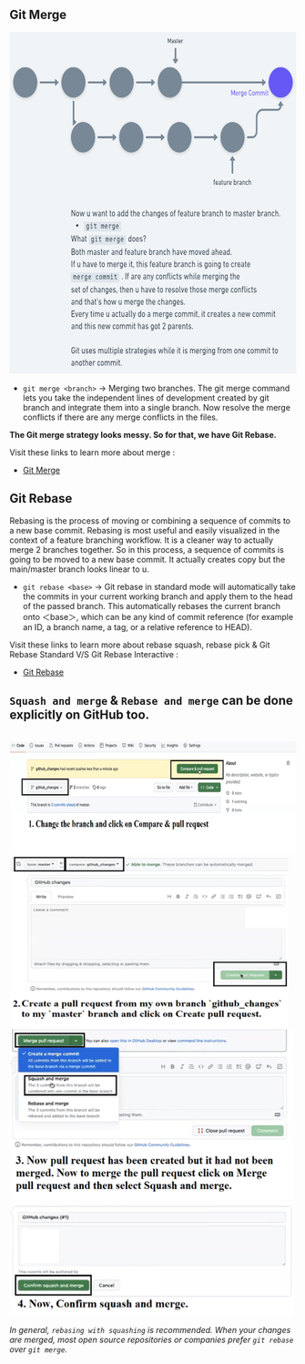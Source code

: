 ## Git Merge

<img src="Merge.png"  width="650" height="600">

- `git merge <branch>` -> Merging two branches. The git merge command lets you take the independent lines of development created by git branch and integrate them into a single branch. Now resolve the merge conflicts if there are any merge conflicts in the files.

**The Git merge strategy looks messy. So for that, we have Git Rebase.**

Visit these links to learn more about merge :

- [Git Merge](https://www.atlassian.com/git/tutorials/using-branches/git-merge#:~:text=Merging%20is%20Git's%20way%20of,merge%20into%20the%20current%20branch.)


## Git Rebase

Rebasing is the process of moving or combining a sequence of commits to a new base commit. Rebasing is most useful and easily visualized in the context of a feature branching workflow. It is a cleaner way to actually merge 2 branches together. So in this process, a sequence of commits is going to be moved to a new base commit. It actually creates copy but the main/master branch looks linear to u.

- `git rebase <base>` -> Git rebase in standard mode will automatically take the commits in your current working branch and apply them to the head of the passed branch.
This automatically rebases the current branch onto ＜base＞, which can be any kind of commit reference (for example an ID, a branch name, a tag, or a relative reference to HEAD).

Visit these links to learn more about rebase squash, rebase pick & Git Rebase Standard V/S Git Rebase Interactive :

- [Git Rebase](https://www.atlassian.com/git/tutorials/rewriting-history/git-rebase)


## `Squash and merge` & `Rebase and merge` can be done explicitly on GitHub too.

<br />

<img src="Rebase1.png"  width="700" height="200">

<br />

<img src="Rebase2.png"  width="490" height="300">

<br />

<img src="Rebase3.png"  width="500" height="300">

<br />

<img src="Rebase4.png"  width="500" height="200">

<br />

*In general, `rebasing with squashing` is recommended. When your changes are merged, most open source repositories or companies prefer `git rebase` over `git merge`.*

